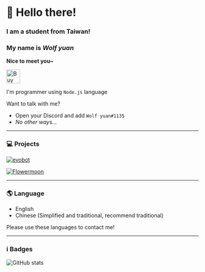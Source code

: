 # 👋 Hello there!
### I am a student from Taiwan!
### My name is *Wolf yuan*
**Nice to meet you~**

<a href='https://ko-fi.com/V7V85BBH3' target='_blank'><img height='36' style='border:0px;height:36px;' src='https://cdn.ko-fi.com/cdn/kofi1.png?v=2' border='0' alt='Buy Me a Coffee at ko-fi.com' /></a>

I'm programmer using `Node.js` language

Want to talk with me?
* Open your Discord and add `Wolf yuan#1135`
* *No other ways...*

***

### 💻 Projects

[![evobot](https://github-readme-stats.vercel.app/api/pin/?username=eritislami&repo=evobot&bg_color=30,ef3910,aa381e&title_color=fff&text_color=fff&icon_color=fff)](https://github.com/eritislami/evobot)

[![Flowermoon](https://github-readme-stats.vercel.app/api/pin/?username=wolf-yuan-6115&repo=flowermoon&bg_color=30,0e71ea,5837d3&title_color=fff&text_color=fff&icon_color=fff)](https://github.com/wolf-yuan-6115/flowermoon)

***

### 🌎 Language

- English
- Chinese (Simplified and traditional, recommend traditional)

Please use these languages to contact me!

***

### ℹ️ Badges

![GitHub stats](https://github-readme-stats.vercel.app/api/?username=wolf-yuan-6115&bg_color=30,282828,3f3f3f&title_color=fff&text_color=fff&icon_color=fff)

